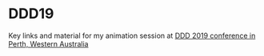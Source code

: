 # DDD19
Key links and material for my animation session at [DDD 2019 conference in Perth, Western Australia][DDD]


[DDD]: https://dddperth.com/
